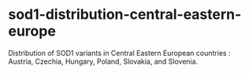 # sod1-distribution-central-eastern-europe
Distribution of SOD1 variants in Central Eastern European countries : Austria, Czechia, Hungary, Poland, Slovakia, and Slovenia.
